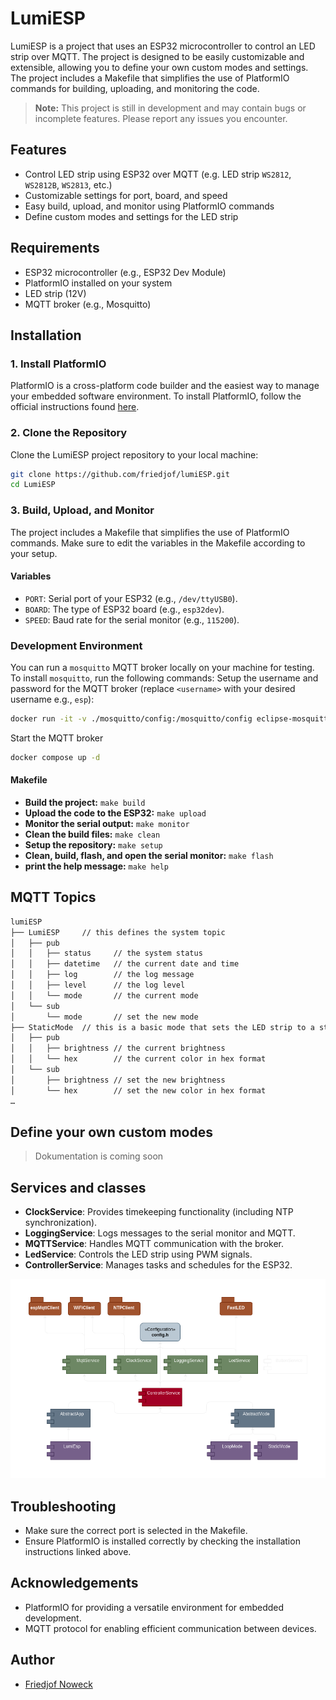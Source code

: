 # LumiESP
LumiESP is a project that uses an ESP32 microcontroller to control an LED strip over MQTT. The project is designed to be easily customizable and extensible, allowing you to define your own custom modes and settings. The project includes a Makefile that simplifies the use of PlatformIO commands for building, uploading, and monitoring the code.

> **Note:** This project is still in development and may contain bugs or incomplete features. Please report any issues you encounter.

## Features
- Control LED strip using ESP32 over MQTT (e.g. LED strip `WS2812`, `WS2812B`, `WS2813`, etc.)
- Customizable settings for port, board, and speed
- Easy build, upload, and monitor using PlatformIO commands
- Define custom modes and settings for the LED strip

## Requirements
- ESP32 microcontroller (e.g., ESP32 Dev Module)
- PlatformIO installed on your system
- LED strip (12V)
- MQTT broker (e.g., Mosquitto)

## Installation
### 1. Install PlatformIO
PlatformIO is a cross-platform code builder and the easiest way to manage your embedded software environment. To install PlatformIO, follow the official instructions found [here](https://docs.platformio.org/en/latest/core/installation/methods/installer-script.html).

### 2. Clone the Repository
Clone the LumiESP project repository to your local machine:

```bash
git clone https://github.com/friedjof/lumiESP.git
cd LumiESP
```

### 3. Build, Upload, and Monitor
The project includes a Makefile that simplifies the use of PlatformIO commands. Make sure to edit the variables in the Makefile according to your setup.

#### Variables
- `PORT`: Serial port of your ESP32 (e.g., `/dev/ttyUSB0`).
- `BOARD`: The type of ESP32 board (e.g., `esp32dev`).
- `SPEED`: Baud rate for the serial monitor (e.g., `115200`).

### Development Environment
You can run a `mosquitto` MQTT broker locally on your machine for testing. To install `mosquitto`, run the following commands:
Setup the username and password for the MQTT broker (replace `<username>` with your desired username e.g., `esp`):
```bash
docker run -it -v ./mosquitto/config:/mosquitto/config eclipse-mosquitto mosquitto_passwd -c /mosquitto/config/password.txt <username>
```

Start the MQTT broker
```bash
docker compose up -d
```

#### Makefile
- **Build the project:** `make build`
- **Upload the code to the ESP32:** `make upload`
- **Monitor the serial output:** `make monitor`
- **Clean the build files:** `make clean`
- **Setup the repository:** `make setup`
- **Clean, build, flash, and open the serial monitor:** `make flash`
- **print the help message:** `make help`

## MQTT Topics
```txt
lumiESP
├── LumiESP     // this defines the system topic
│   ├── pub
│   │   ├── status     // the system status
│   │   ├── datetime   // the current date and time
│   │   ├── log        // the log message
│   │   ├── level      // the log level
│   │   └── mode       // the current mode
│   └── sub
│       └── mode       // set the new mode
├── StaticMode  // this is a basic mode that sets the LED strip to a static color
│   ├── pub
│   │   ├── brightness // the current brightness
│   │   └── hex        // the current color in hex format
│   └── sub
│       ├── brightness // set the new brightness
│       └── hex        // set the new color in hex format
…
```

## Define your own custom modes
> Dokumentation is coming soon

## Services and classes
- **ClockService**: Provides timekeeping functionality (including NTP synchronization).
- **LoggingService**: Logs messages to the serial monitor and MQTT.
- **MQTTService**: Handles MQTT communication with the broker.
- **LedService**: Controls the LED strip using PWM signals.
- **ControllerService**: Manages tasks and schedules for the ESP32.

![Services Overview](media/images/classes-overview.png)

## Troubleshooting
- Make sure the correct port is selected in the Makefile.
- Ensure PlatformIO is installed correctly by checking the installation instructions linked above.

## Acknowledgements
- PlatformIO for providing a versatile environment for embedded development.
- MQTT protocol for enabling efficient communication between devices.

## Author
- [Friedjof Noweck](https://github.com/Friedjof)
